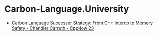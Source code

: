 # Carbon-Language.University
- [Carbon Language Successor Strategy: From C++ Interop to Memory Safety - Chandler Carruth - CppNow 23](https://youtu.be/1ZTJ9omXOQ0)
